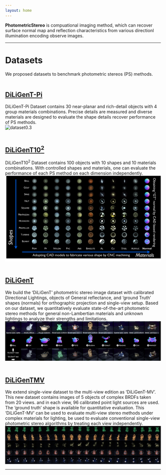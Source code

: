 ```yaml
---
layout: home
---
```


**PhotometricStereo** is compuational imaging method, which can recover surface normal map and reflection characteristics from various directionl illumination encoding observe images.


---
# Datasets
We proposed datasets to benchmark photometric stereos (PS) methods.
<br><br>


## [DiLiGenT-Pi](./diligentpi.html)
DiLiGenT-Pi Dataset contains 30 near-planar and rich-detail objects with 4 group materials combinations. Precise details are measured and diverse materials are designed to evaluate the shape details recover performance of PS methods.<br>
![dataset0.3](./imgs/diligentpi/dataset_v0.3.png)
<br><br>


## [DiLiGenT10<sup>2</sup>](./diligent102.html)
DiLiGenT10<sup>2</sup> Dataset contains 100 objects with 10 shapes and 10 materials combinations. With controlled shapes and materials, one can evaluate the performance of each PS method on each dimension independently.<br>
![dataset0.2](./imgs/diligent102/dataset_v0.2.png)
<br><br>


## [DiLiGenT](https://sites.google.com/site/photometricstereodata/single)
We build the ‘DiLiGenT’ photometric stereo image dataset with calibrated Directional Lightings, objects of General reflectance, and ‘ground Truth’ shapes (normals) for orthographic projection and single-view setup. Based on our dataset, we quantitatively evaluate state-of-the-art photometric stereo methods for general non-Lambertian materials and unknown lightings to analyze their strengths and limitations.<br>
![dataset0.1](./imgs/diligent/dataset_v0.1.png)
<br><br>


## [DiLiGenTMV](https://sites.google.com/site/photometricstereodata/mv)
We extend single-view dataset to the multi-view edition as ‘DiLiGenT-MV’. This new dataset contains images of 5 objects of complex BRDFs taken from 20 views. and in each view, 96 calibrated point light sources are used. The ‘ground truth’ shape is available for quantitative evaluation. This ‘DiLiGenT-MV’ can be used to evaluate multi-view stereo methods under complex materials for lighting, be used to evaluate conventional single-view photometric stereo algorithms by treating each view independently.<br>
![dataset0.11](./imgs/diligent/dataset_v0.11.jpg)
<br>

--- 
